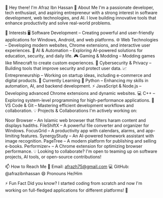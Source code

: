 👋 Hey there! I'm Afraz Ibn Hassan
🚀 About Me
I'm a passionate developer, tech enthusiast, and aspiring entrepreneur with a strong interest in software development, web technologies, and AI. I love building innovative tools that enhance productivity and solve real-world problems.

👀 Interests
🖥️ Software Development – Creating powerful and user-friendly applications for Windows, Android, and web platforms.
🌐 Web Technologies – Developing modern websites, Chrome extensions, and interactive user experiences.
🤖 AI & Automation – Exploring AI-powered solutions for education, security, and daily life.
🎮 Gaming & Modding – Modding games like Minecraft to create custom experiences.
📱 Cybersecurity & Privacy – Building tools that improve security and protect user data.
📈 Entrepreneurship – Working on startup ideas, including e-commerce and digital products.
🌱 Currently Learning
🐍 Python – Enhancing my skills in automation, AI, and backend development.
⚡ JavaScript & Node.js – Developing advanced Chrome extensions and dynamic websites.
💻 C++ – Exploring system-level programming for high-performance applications.
🔧 VS Code & Git – Mastering efficient development workflows and collaboration.
💡 Projects & Collaborations
I'm actively working on:

Noor Browser – An Islamic web browser that filters haram content and displays hadiths.
FileShiftX – A powerful file converter and organizer for Windows.
FocusGrid – A productivity app with calendars, alarms, and app-limiting features.
SynergyStudy – An AI-powered homework assistant with image recognition.
PageTree – A modern platform for publishing and selling e-books.
Performizer+ – A Chrome extension for optimizing browser performance.
💡 Looking to collaborate? I'm open to teaming up on software projects, AI tools, or open-source contributions!

📫 How to Reach Me
📧 Email: afrazh75@gmail.com
💻 GitHub: @afrazibnhassan
😄 Pronouns
He/Him

⚡ Fun Fact
Did you know? I started coding from scratch and now I'm working on full-fledged applications for different platforms! 🚀
